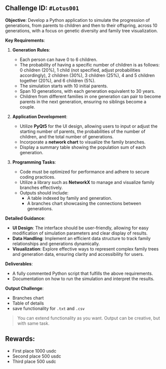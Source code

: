 ## Challenge ID: `#Lotus001`
**Objective**: Develop a Python application to simulate the progression of generations, from parents to children and then to their offspring, across 10 generations, with a focus on genetic diversity and family tree visualization.

**Key Requirements**:

1. **Generation Rules**:
    - Each person can have 0 to 6 children.
    - The probability of having a specific number of children is as follows: 0 children (20%), 1 child (not specified, adjust probabilities accordingly), 2 children (30%), 3 children (25%), 4 and 5 children together (20%), and 6 children (5%).
    - The simulation starts with 10 initial parents.
    - Span 10 generations, with each generation equivalent to 30 years.
    - Children from different families in one generation can pair to become parents in the next generation, ensuring no siblings become a couple.

2. **Application Development**:
    - Utilize **PyQt5** for the UI design, allowing users to input or adjust the starting number of parents, the probabilities of the number of children, and the total number of generations.
    - Incorporate a **network chart** to visualize the family branches.
    - Display a summary table showing the population sum of each generation.

3. **Programming Tasks**:
    - Code must be optimized for performance and adhere to secure coding practices.
    - Utilize a library such as **NetworkX** to manage and visualize family branches effectively.
    - Outputs should include:
        - A table indexed by family and generation.
        - A branches chart showcasing the connections between generations.

**Detailed Guidance**:
- **UI Design**: The interface should be user-friendly, allowing for easy modification of simulation parameters and clear display of results.
- **Data Handling**: Implement an efficient data structure to track family relationships and generations dynamically.
- **Visualization**: Explore effective ways to represent complex family trees and generation data, ensuring clarity and accessibility for users.

**Deliverables**:
- A fully commented Python script that fulfills the above requirements.
- Documentation on how to run the simulation and interpret the results.

**Output Challenge**:
- Branches chart
- Table of details
- save functionality for `.txt` and `.csv`

> You can extend functionality as you want. Output can be creative, but with same task.

## Rewards:
- First place 1000 usdc
- Second place 500 usdc
- Third place 500 usdc
